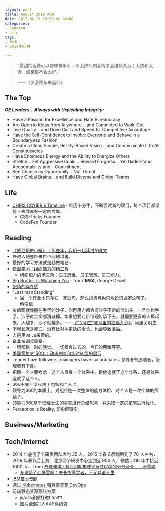 ```yaml
---
layout: post
title: August 2019 月读
date: 2019-08-19 19:39:00 +0800
categories:
- Reading
- Life
tags:
- 月读
- 2019年08月

---
```


<blockquote class="blockquote-center">
<p>“最甜的蜜糖可以使味觉麻木；不太热烈的爱情才会维持久远；太快和太慢，结果都不会太好。”</p>
<p>——《罗密欧与朱丽叶》</p>
</blockquote>

## The Top

***GE Leaders... Always with Unyielding Integrity:***

- Have a Passion for Excellence and Hate Bureaucracy
- Are Open to Ideas from Anywhere... and Committed to Work-Out
- Live Quality... and Drive Cost and Speed for Competitive Advantage
- Have the Self-Confidence to Involve Everyone and Behave in a Boundaryless Fashion
- Create a Clear, Simple, Reality-Based Vision... and Communicate It to All Constituencies
- Have Enormous Energy and the Ability to Energize Others
- Stretch... Set Aggressive Goals... Reward Progress... Yet Understand Accountability and - Commitment
- See Change as Opportunity... Not Threat
- Have Global Brains... and Build Diverse and Global Teams

## Life

- [CHRIS COYIER's Timeline](https://chriscoyier.net/timeline/) - 经历十分牛，不断尝试新的项目，每个项目都坚持下去并都有一定的成果。
	- CSS-Tricks Founder
	- CodePen Founder

## Reading

- [《威尼斯的小艇》丨那些年，我们一起读过的课文](http://news.sina.com.cn/o/2017-11-16/doc-ifynwxum1729420.shtml)
- 任何人的差距来自不同的增速。
- 最好的学习方法就是勤做笔记~
- [模型学习：组织能力的杨三角](https://www.jianshu.com/p/0b6ebf7d99b8)
	- 组织能力的杨三角：员工思维、员工管理、员工能力。
- [Big Brother is Watching You](https://literarydevices.net/big-brother-is-watching-you/) - from ***1984***, George Orwell
- [配角的存在感](https://book.douban.com/review/5226693/)
- "Last man Standing"
	- 当一个行业中只存在一家公司，那么投资机构只能投资这家公司了。——蔡崇信
- 价值观就像握在手里的沙子，你再用力都会有沙子不断的流出来，一旦你松手了，沙子就会全部消散掉。如果想要让价值观传承下去，就需要更多的人捧起来，人越多，沙子就越多。——[《“关明生”和阿里的独孤九剑》](https://zhuanlan.zhihu.com/p/21256865)，阿里关明生
- 不增长就是死亡。没有比对手更快的增长，也会导致落后。
- 人是用value来管的。
- 企业培训很重要。
- 一切都是一时的感觉。一切都会过去的，今日的荣耀等等。
- [美国零售史150年：动态创新和实时转型的启示](http://www.sohu.com/a/215620782_650513)
- Leader have followers, managers have subordinates. 领导者有追随者，管理者有下属。
- 招聘一个人要考虑：这个人置身一个体系中，是他造就了这个体系，还是体系造就了这个人。
- 360主要广泛应用于组织和个人上。
- 领导力360的本质上，对组织是一次整体的能力体检、对个人是一次个体的照镜子。
- 领导力360基于已经发生的事实进行总结思考，并采取一定的措施进行优化。
- Perception is Reality, 印象即事实。



## Business/Marketing



## Tech/Internet

- 2014 年底饿了么研发团队大约 35 人，2015 年春节后翻番到了 70 人左右，2016 年春节后上海、北京两个研发中心达到近 900 人，预估 2016 年中接近 1000 人。 from [专题演讲 : 创业团队极速发展过程中的分分合合——张雪峰](http://sz2016.archsummit.com/speakers/202069/)
  - [专访饿了么张雪峰：未长夜痛哭者，不足以语人生](https://www.infoq.cn/article/2016/05/zhangxuefeng-interview)
- [IBM技术专题](https://www.ibm.com/developerworks/cn/topics/)
- [通过 Kubernetes 和容器实现 DevOps](https://www.ibm.com/developerworks/cn/cloud/library/cl-lo-devops-via-kubernetes-and-containers/index.html)
- 前端静态资源预热方案
  - js/css全部打进html中
  - 图片全部打入AAP离线包
